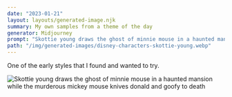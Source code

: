 ```yaml
---
date: "2023-01-21"
layout: layouts/generated-image.njk
summary: My own samples from a theme of the day 
generator: Midjourney
prompt: "Skottie young draws the ghost of minnie mouse in a haunted mansion while the murderous mickey mouse knives donald and goofy to death"
path: "/img/generated-images/disney-characters-skottie-young.webp"
---
```


One of the early styles that I found and wanted to try. 

![Skottie young draws the ghost of minnie mouse in a haunted mansion while the murderous mickey mouse knives donald and goofy to death](/img/generated-images/disney-characters-skottie-young-02.webp)